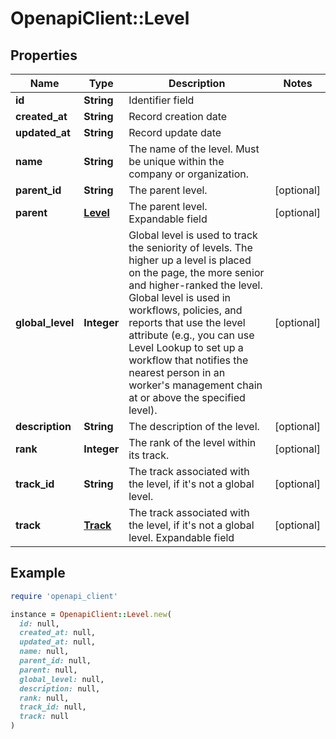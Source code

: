 # OpenapiClient::Level

## Properties

| Name | Type | Description | Notes |
| ---- | ---- | ----------- | ----- |
| **id** | **String** | Identifier field |  |
| **created_at** | **String** | Record creation date |  |
| **updated_at** | **String** | Record update date |  |
| **name** | **String** | The name of the level. Must be unique within the company or organization. |  |
| **parent_id** | **String** | The parent level. | [optional] |
| **parent** | [**Level**](Level.md) | The parent level.  Expandable field | [optional] |
| **global_level** | **Integer** | Global level is used to track the seniority of levels. The higher up a level is placed on the page, the more senior and higher-ranked the level. Global level is used in workflows, policies, and reports that use the level attribute (e.g., you can use Level Lookup to set up a workflow that notifies the nearest person in an worker&#39;s management chain at or above the specified level). | [optional] |
| **description** | **String** | The description of the level. | [optional] |
| **rank** | **Integer** | The rank of the level within its track. | [optional] |
| **track_id** | **String** | The track associated with the level, if it&#39;s not a global level. | [optional] |
| **track** | [**Track**](Track.md) | The track associated with the level, if it&#39;s not a global level.  Expandable field | [optional] |

## Example

```ruby
require 'openapi_client'

instance = OpenapiClient::Level.new(
  id: null,
  created_at: null,
  updated_at: null,
  name: null,
  parent_id: null,
  parent: null,
  global_level: null,
  description: null,
  rank: null,
  track_id: null,
  track: null
)
```


